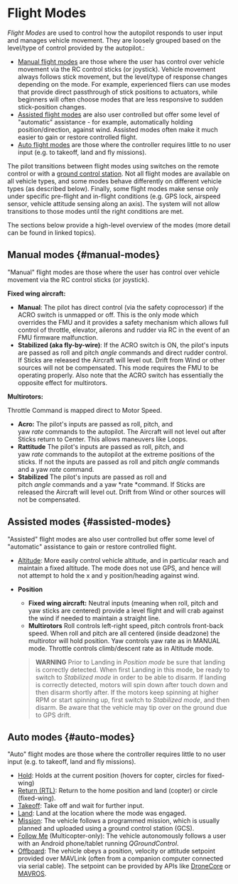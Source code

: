 # Flight Modes

*Flight Modes* are used to control how the autopilot responds to user input and manages vehicle movement. They are loosely grouped based on the level/type of control provided by the autopilot.:

* [Manual flight modes](#manual-modes) are those where the user has control over vehicle movement via the RC control sticks (or joystick). Vehicle movement always follows stick movement, but the level/type of response changes depending on the mode. For example, experienced fliers can use modes that provide direct passthrough of stick positions to actuators, while beginners will often choose modes that are less responsive to sudden stick-position changes.
* [Assisted flight modes](#assisted-modes) are also user controlled but offer some level of "automatic" assistance - for example, automatically holding position/direction, against wind. Assisted modes often make it much easier to gain or restore controlled flight.
* [Auto flight modes](#auto-modes) are those where the controller requires little to no user input (e.g. to takeoff, land and fly missions).

The pilot transitions between flight modes using switches on the remote control or with a [ground control station](https://docs.qgroundcontrol.com/en/). Not all flight modes are available on all vehicle types, and some modes behave differently on different vehicle types (as described below). Finally, some flight modes make sense only under specific pre-flight and in-flight conditions (e.g. GPS lock, airspeed sensor, vehicle attitude sensing along an axis). The system will not allow transitions to those modes until the right conditions are met.

The sections below provide a high-level overview of the modes (more detail can be found in linked topics).


## Manual modes {#manual-modes}

"Manual" flight modes are those where the user has control over vehicle movement via the RC control sticks (or joystick). 

**Fixed wing aircraft:**

- **Manual**: The pilot has direct control (via the safety
  coprocessor) if the ACRO switch is unmapped or off. This is the only
  mode which overrides the FMU and it provides a safety mechanism
  which allows full control of throttle, elevator, ailerons and rudder
  via RC in the event of an FMU firmware malfunction.
- **Stabilized (aka fly-by-wire)**: If the ACRO switch is ON, the
  pilot's inputs are passed as roll and pitch *angle* commands and
  direct rudder control. If Sticks are released the Aircraft will
  level out. Drift from Wind or other sources will not be compensated.
  This mode requires the FMU to be operating properly. Also note that
  the ACRO switch has essentially the opposite effect for multirotors.


**Multirotors:** 

Throttle Command is mapped direct to Motor Speed.

- **Acro:** The pilot's inputs are passed as roll, pitch, and
  yaw *rate* commands to the autopilot. The Aircraft will not
  level out after Sticks return to Center. This allows maneuvers like Loops.
- **Rattitude** The pilot's inputs are passed as roll, pitch, and
  yaw *rate* commands to the autopilot at the extreme positions of
  the sticks. If not the inputs are passed as roll and
  pitch *angle* commands and a yaw *rate* command.
- **Stabilized** The pilot's inputs are passed as roll and
  pitch *angle* commands and a yaw *rate *command. If Sticks are
  released the Aircraft will level out. Drift from Wind or other
  sources will not be compensated.


## Assisted modes {#assisted-modes}

"Assisted" flight modes are also user controlled but offer some level of "automatic" assistance to gain or restore controlled flight.

- [Altitude](../flight_modes/altitude.md): More easily control vehicle altitude, and in particular reach and maintain a fixed altitude. The mode does not use GPS, and hence will not attempt to hold the x and y position/heading against wind.

- **Position**
  - **Fixed wing aircraft:** Neutral inputs (meaning when roll, pitch and yaw sticks are centered) provide a level flight and
    will crab against the wind if needed to maintain a straight line.
  - **Multirotors** Roll controls left-right speed, pitch controls
    front-back speed. When roll and pitch are all centered (inside
    deadzone) the multirotor will hold position. Yaw controls yaw rate
    as in MANUAL mode. Throttle controls climb/descent rate as in Altitude
    mode. 
    
  > **WARNING** Prior to Landing in *Position mode* be sure that landing is 
  > correctly detected. When first Landing in this mode, be ready to switch 
  > to *Stabilized mode* in order to be able to disarm. If landing is correctly 
  > detected, motors will spin down after touch down and then disarm shortly after. 
  > If the motors keep spinning at higher RPM or start spinning up, first switch 
  > to *Stabilized mode*, and then disarm. Be aware that the vehicle may tip over 
  > on the ground due to GPS drift. 


## Auto modes {#auto-modes}

"Auto" flight modes are those where the controller requires little to no user input (e.g. to takeoff, land and fly missions).

- [Hold](../flight_modes/hold.md): Holds at the current position (hovers for copter, circles for fixed-wing)
- [Return (RTL)](../flight_modes/rtl.md): Return to the home position and land (copter) or circle (fixed-wing).
- [Takeoff](../flight_modes/takeoff.md): Take off and wait for further input.
- [Land](../flight_modes/land.md): Land at the location where the mode was engaged. 
- [Mission](../flight_modes/mission.md): The vehicle follows a programmed mission, which is usually planned and uploaded using a ground control station (GCS).
- [Follow Me](../flight_modes/follow_me.md) (Multicopter-only): The vehicle autonomously follows a user with an Android phone/tablet running *QGroundControl*.
- [Offboard](../flight_modes/offboard.md): The vehicle obeys a position, velocity or attitude
  setpoint provided over MAVLink (often from a companion computer connected via serial cable). The setpoint can be
  provided by APIs like [DroneCore](http://dronecore.io/) or [MAVROS](https://github.com/mavlink/mavros).
